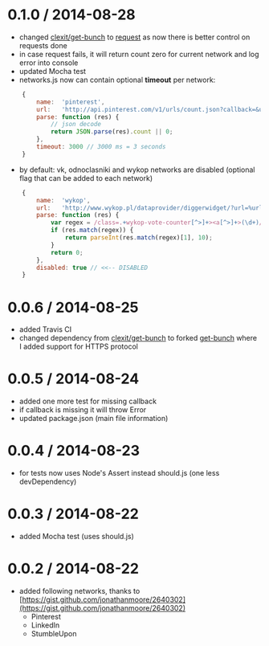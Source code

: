 0.1.0 / 2014-08-28
==================

* changed [clexit/get-bunch](https://github.com/clexit/get-bunch) to [request](https://www.npmjs.org/package/request) as now there is better control on requests done
* in case request fails, it will return count zero for current network and log error into console
* updated Mocha test
* networks.js now can contain optional **timeout** per network:
```javascript
    {
        name:  'pinterest',
        url:   'http://api.pinterest.com/v1/urls/count.json?callback=&url=%url',
        parse: function (res) {
            // json decode
            return JSON.parse(res).count || 0;
        },
        timeout: 3000 // 3000 ms = 3 seconds
    }
```
* by default: vk, odnoclasniki and wykop networks are disabled (optional flag that can be added to each network)
```javascript
    {
        name:  'wykop',
        url:   'http://www.wykop.pl/dataprovider/diggerwidget/?url=%url',
        parse: function (res) {
            var regex = /class=.+wykop-vote-counter[^>]+><a[^>]+>(\d+)/i;
            if (res.match(regex)) {
                return parseInt(res.match(regex)[1], 10);
            }
            return 0;
        },
        disabled: true // <<-- DISABLED
    }
```

0.0.6 / 2014-08-25
==================

* added Travis CI
* changed dependency from [clexit/get-bunch](https://github.com/clexit/get-bunch) to forked [get-bunch](https://github.com/dominikbulaj/get-bunch) where I added support for HTTPS protocol

0.0.5 / 2014-08-24
==================

* added one more test for missing callback
* if callback is missing it will throw Error
* updated package.json (main file information)

0.0.4 / 2014-08-23
==================

* for tests now uses Node's Assert instead should.js (one less devDependency)

0.0.3 / 2014-08-22
==================

* added Mocha test (uses should.js)

0.0.2 / 2014-08-22
==================

* added following networks, thanks to [https://gist.github.com/jonathanmoore/2640302](https://gist.github.com/jonathanmoore/2640302)
    - Pinterest
    - LinkedIn
    - StumbleUpon
